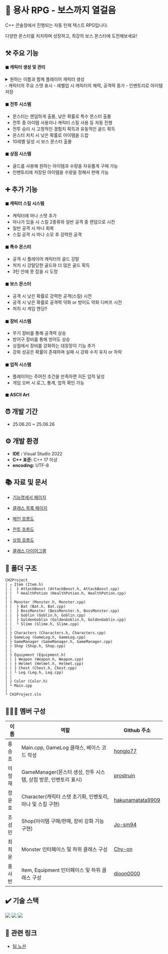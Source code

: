 # 👾 용사 RPG - 보스까지 열걸음

C++ 콘솔창에서 진행되는 자동 턴제 텍스트 RPG입니다.

다양한 몬스터를 처치하며 성장하고, 최강의 보스 몬스터에 도전해보세요!

## ⚒️ 주요 기능

#### ◼ 캐릭터 생성 및 관리

<details>
    <summary>원하는 이름과 함께 플레이어 캐릭터 생성</summary>

```c
    cout << "캐릭터 이름을 입력하세요: ";
		getline(cin, Name);

		// 이름이 비었거나 맨 앞이 공백이면 다시 입력
		if (Name.empty() || Name[0] == ' ') {
			cout << RED << "이름은 공백으로 시작할 수 없습니다. 다시 입력해주세요." << RESET << endl;
			continue;
		}
		break;
	}

    // 캐릭터 인스턴스 생성
    Characters* player = Characters::GetInstance(Name);
```
</details>
- 캐릭터의 주요 스탯 표시
- 레벨업 시 캐릭터의 체력, 공격력 증가
- 인벤토리로 아이템 저장

#### ◼ 전투 시스템

- 몬스터는 랜덤하게 출몰, 낮은 확률로 특수 몬스터 출몰
- 전투 중 아이템 사용이나 캐릭터 스킬 사용 등 자동 진행
- 전투 승리 시 고정적인 경험치 획득과 유동적인 골드 획득
- 몬스터 처치 시 낮은 확률로 아이템을 드랍
- 10레벨 달성 시 보스 몬스터 출몰

#### ◼ 상점 시스템

- 골드를 사용해 원하는 아이템과 수량을 자유롭게 구매 가능
- 인벤토리에 저장된 아이템을 수량을 정해서 판매 가능

## ➕ 추가 기능

#### ◼ 캐릭터 스킬 시스템

- 캐릭터에 마나 스탯 추가
- 마나가 있을 시 스킬 2종류와 일반 공격 중 랜덤으로 시전
- 일반 공격 시 마나 회복
- 스킬 공격 시 마나 소모 후 강력한 공격

#### ◼ 특수 몬스터

- 공격 시 플레이어 캐릭터의 골드 강탈
- 처치 시 강탈당한 골드와 더 많은 골드 획득
- 3턴 안에 못 잡을 시 도망

#### ◼ 보스 몬스터

- 공격 시 낮은 확률로 강력한 공격(스킬) 시전
- 공격 시 낮은 확률로 공격력 약화 or 방어도 약화 디버프 시전
- 처치 시 게임 엔딩!!

#### ◼ 장비 시스템

- 무기 장비를 통해 공격력 상승
- 방어구 장비를 통해 방어도 상승
- 상점에서 장비를 강화하는 대장장이 기능 추가
- 강화 성공은 확률이 존재하며 실패 시 강화 수치 유지 or 하락

#### ◼ 업적 시스템

- 플레이어는 주어진 조건을 만족하면 히든 업적 달성
- 게임 오버 시 로그, 통계, 업적 확인 가능

#### ◼ ASCII Art


## ⏰ 개발 기간

- 25.06.20 ~ 25.06.26

## ⚙️ 개발 환경

- **IDE :** Visual Studio 2022
- **C++ 표준:** C++ 17 이상
- **encoding:** UTF-8

## 📚 자료 및 문서

- [기능명세서 페이지](https://teamsparta.notion.site/2182dc3ef51480f59a0ae5fb0ad2cc15?v=2182dc3ef51480d39847000cb7fca957)

- [클래스 목록 페이지](https://hongjo77.github.io/Unreal_CH2/html/annotated.html)

- [메인 흐름도](https://file.notion.so/f/f/83c75a39-3aba-4ba4-a792-7aefe4b07895/c01d560e-5078-4b20-883b-62fe64cc7eec/MainFlowChart.drawio.pdf?table=block&id=21e2dc3e-f514-805d-becd-ddf9fc6cb2ad&spaceId=83c75a39-3aba-4ba4-a792-7aefe4b07895&expirationTimestamp=1750968000000&signature=-Xe-VazbqJy7mFFNdMAts2rFEJPSLFC9DhpBrHrnbtY&downloadName=MainFlowChart.drawio.pdf)

- [전투 흐름도](https://file.notion.so/f/f/83c75a39-3aba-4ba4-a792-7aefe4b07895/de475ea7-f644-4502-9fa9-4a2e73b5f273/BattleFlowChart.drawio.pdf?table=block&id=21e2dc3e-f514-80e4-9799-f30a08ceb13b&spaceId=83c75a39-3aba-4ba4-a792-7aefe4b07895&expirationTimestamp=1750968000000&signature=h5RzPkQ7QKNxIJ7esQcGW_qsnmdatTXRWtiy6tiF1y4&downloadName=BattleFlowChart.drawio.pdf)

- [상점 흐름도](https://file.notion.so/f/f/83c75a39-3aba-4ba4-a792-7aefe4b07895/87efea06-4ec5-451e-bca0-c53c80f763fb/ShopFlowChart.drawio.pdf?table=block&id=21e2dc3e-f514-80a1-a897-deee0c912420&spaceId=83c75a39-3aba-4ba4-a792-7aefe4b07895&expirationTimestamp=1750968000000&signature=PlCF2AybWRIOA0F1oD_TovDOaY2HPgNX2VxgTv8QzNk&downloadName=ShopFlowChart.drawio.pdf)

- [클래스 다이어그램](https://file.notion.so/f/f/83c75a39-3aba-4ba4-a792-7aefe4b07895/ba0cca75-e6ed-458d-8718-0f922a13ba13/Unreal_CH2_5%EC%A1%B0_%EB%8B%A4%EC%9D%B4%EC%96%B4%EA%B7%B8%EB%9E%A8.pdf?table=block&id=21e2dc3e-f514-8072-a1d8-d19099b36a1e&spaceId=83c75a39-3aba-4ba4-a792-7aefe4b07895&expirationTimestamp=1750968000000&signature=Zxfd_onK7p0zVPCS9KNik8BsHl8VoBCbdKvVHVr7pcg&downloadName=Unreal_CH2_5%EC%A1%B0_%EB%8B%A4%EC%9D%B4%EC%96%B4%EA%B7%B8%EB%9E%A8.pdf)

## 📁 폴더 구조

```
CH2Project
| ┌ Item (Item.h)
| |  ├ AttackBoost (AttackBoost.h, AttackBoost.cpp)
| |  └ HealthPotion (HealthPotion.h, HealthPotion.cpp)
| |
│ ├ Monster (Monster.h, Monster.cpp)
| |  ├ Bat (Bat.h, Bat.cpp)
| |  ├ BossMonster (BossMonster.h, BossMonster.cpp)
| |  ├ Goblin (Goblin.h, Goblin.cpp)
| |  ├ GoldenGoblin (GoldenGoblin.h, GoldenGoblin.cpp)
| |  └ Slime (Slime.h, Slime.cpp)
| |
| ├ Characters (Characters.h, Characters.cpp)
| ├ GameLog (GameLog.h, GameLog.cpp)
| ├ GameManager (GameManager.h, GameManager.cpp)
| ├ Shop (Shop.h, Shop.cpp)
| |
│ ├ Equipment (Equipment.h)
| | ├ Weapon (Weapon.h, Weapon.cpp)
| | ├ Helmet (Helmet.h, Helmet.cpp)
| | ├ Chest (Chest.h, Chest.cpp)
| | └ Leg (Leg.h, Leg.cpp)
| |
│ ├ Color (Color.h)
│ └ Main.cpp
│
└ CH2Project.sln
```

## 🧑‍🤝‍🧑 멤버 구성

| 이름   | 역할                                                            | Github 주소                                             |
| ------ | --------------------------------------------------------------- | ------------------------------------------------------- |
| 홍승조 | Main.cpp, GameLog 클래스, 베이스 코드 작성                      | [hongjo77](https://github.com/hongjo77)                 |
| 이정재 | GameManager(몬스터 생성, 전투 시스템, 상점 방문, 인벤토리 표시) | [prostruin](https://github.com/prostruin)               |
| 정윤호 | Character(캐릭터 스탯 초기화, 인벤토리, 마나 및 스킬 구현)      | [hakunamatata9909](https://github.com/hakunamatata9909) |
| 조성민 | Shop(아이템 구매/판매, 장비 강화 기능 구현)                     | [Jo-sm94](https://github.com/Jo-sm94)                   |
| 최희윤 | Monster 인터페이스 및 하위 클래스 구성                          | [Chy-on](https://github.com/Chy-on)                     |
| 홍사빈 | Item, Equipment 인터페이스 및 하위 클래스 구성                  | [dioon0000](https://github.com/dioon0000)               |

## ✔️ 기술 스택

<img src="https://img.shields.io/badge/c++-00599C?style=for-the-badge&logo=c%2B%2B&logoColor=white"> <img src="https://img.shields.io/badge/git-F05032?style=for-the-badge&logo=git&logoColor=white"> <img src="https://img.shields.io/badge/github-181717?style=for-the-badge&logo=github&logoColor=white">

## 🔗 관련 링크

- [팀 노션](https://teamsparta.notion.site/5-1ff2dc3ef5148096b38efc1cbaf5c14d)
